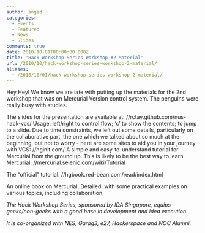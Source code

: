 ```yaml
---
author: angad
categories:
  - Events
  - Featured
  - News
  - Slides
comments: true
date: 2010-10-01T00:00:00.000Z
title: 'Hack Workshop Series Workshop #2 Material'
url: /2010/10/hack-workshop-series-workshop-2-material/
aliases:
  - /2010/10/01/hack-workshop-series-workshop-2-material/
---
```


Hey Hey! We know we are late with putting up the materials for the 2nd workshop that was on Mercurial Version control system. The penguins were really busy with studies.


The slides for the presentation are available at:
	//rctay.github.com/nus-hack-vcs/
Usage:
left/right to control flow;
‘c’ to show the contents;
<num><return> to jump to a slide.
Due to time constraints, we left out some details, particularly on the collaborative part, the one which we talked about so much at the beginning, but not to worry - here are some sites to aid you in your journey with VCS:
//hginit.com/
	A simple and easy-to-understand tutorial for Mercurial from the ground up. This is likely to be the best way to learn Mercurial.
//mercurial.selenic.com/wiki/Tutorial

The “official” tutorial.
 //hgbook.red-bean.com/read/index.html

An online book on Mercurial. Detailed, with some practical examples on various topics, including collaboration.


<em>The Hack Workshop Series, sponsored by IDA Singapore, equips geeks/non-geeks with a good base in development and idea execution.

It is co-organized with NES, Garag3, e27, Hackerspace and NOC Alumni.</em>
